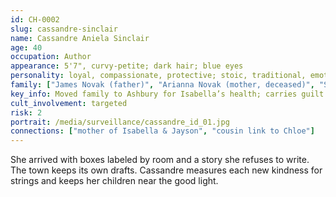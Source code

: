 ```yaml
---
id: CH-0002
slug: cassandre-sinclair
name: Cassandre Aniela Sinclair
age: 40
occupation: Author
appearance: 5'7", curvy-petite; dark hair; blue eyes
personality: loyal, compassionate, protective; stoic, traditional, emotionally distant
family: ["James Novak (father)", "Arianna Novak (mother, deceased)", "Sara Novak (adoptive mother)", "Eleanore Novak (sister)", "Alexander (son)", "Jayson (son)", "Isabella (daughter)"]
key_info: Moved family to Ashbury for Isabella’s health; carries guilt for the cost of that choice.
cult_involvement: targeted
risk: 2
portrait: /media/surveillance/cassandre_id_01.jpg
connections: ["mother of Isabella & Jayson", "cousin link to Chloe"]
---
```

She arrived with boxes labeled by room and a story she refuses to write. The town keeps its own drafts. Cassandre measures each new kindness for strings and keeps her children near the good light.

